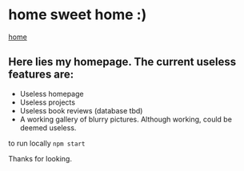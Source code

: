 # home sweet home :)

[home](batherine.dev)

## Here lies my homepage. The current useless features are:

* Useless homepage
* Useless projects
* Useless book reviews (database tbd)
* A working gallery of blurry pictures. Although working, could be deemed useless.

to run locally `npm start`

Thanks for looking.
